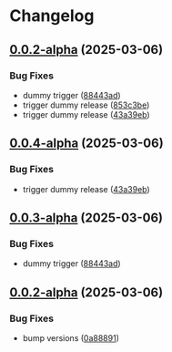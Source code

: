 # Changelog

## [0.0.2-alpha](https://github.com/ExpediaGroup/expediagroup-java-sdk/compare/expediagroup-sdk-core-v0.0.1-alpha...expediagroup-sdk-core-v0.0.2-alpha) (2025-03-06)


### Bug Fixes

* dummy trigger ([88443ad](https://github.com/ExpediaGroup/expediagroup-java-sdk/commit/88443ad0d438479f533add6475f4f494bf5f471c))
* trigger dummy release ([853c3be](https://github.com/ExpediaGroup/expediagroup-java-sdk/commit/853c3be798d243524d0ef873010a2fc2cb625bee))
* trigger dummy release ([43a39eb](https://github.com/ExpediaGroup/expediagroup-java-sdk/commit/43a39eb0cc41344f71b0f78f21df942ef24e465e))

## [0.0.4-alpha](https://github.com/ExpediaGroup/expediagroup-java-sdk/compare/expediagroup-sdk-core-v0.0.3-alpha...expediagroup-sdk-core-v0.0.4-alpha) (2025-03-06)


### Bug Fixes

* trigger dummy release ([43a39eb](https://github.com/ExpediaGroup/expediagroup-java-sdk/commit/43a39eb0cc41344f71b0f78f21df942ef24e465e))

## [0.0.3-alpha](https://github.com/ExpediaGroup/expediagroup-java-sdk/compare/expediagroup-sdk-core-v0.0.2-alpha...expediagroup-sdk-core-v0.0.3-alpha) (2025-03-06)


### Bug Fixes

* dummy trigger ([88443ad](https://github.com/ExpediaGroup/expediagroup-java-sdk/commit/88443ad0d438479f533add6475f4f494bf5f471c))

## [0.0.2-alpha](https://github.com/ExpediaGroup/expediagroup-java-sdk/compare/expediagroup-sdk-core-v0.0.1-alpha...expediagroup-sdk-core-v0.0.2-alpha) (2025-03-06)


### Bug Fixes

* bump versions ([0a88891](https://github.com/ExpediaGroup/expediagroup-java-sdk/commit/0a8889146abf8ae969ff951fad2185d00220d26e))
